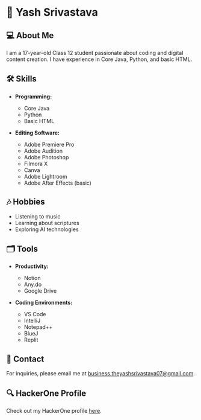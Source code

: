 # 👋 Yash Srivastava

## 💻 About Me
I am a 17-year-old Class 12 student passionate about coding and digital content creation. I have experience in Core Java, Python, and basic HTML.

## 🛠️ Skills
- **Programming:** 
  - Core Java
  - Python
  - Basic HTML
  
- **Editing Software:** 
  - Adobe Premiere Pro
  - Adobe Audition
  - Adobe Photoshop
  - Filmora X
  - Canva
  - Adobe Lightroom
  - Adobe After Effects (basic)

## 🎶 Hobbies
- Listening to music
- Learning about scriptures
- Exploring AI technologies

## 🗂️ Tools
- **Productivity:** 
  - Notion
  - Any.do
  - Google Drive
  
- **Coding Environments:** 
  - VS Code
  - IntelliJ
  - Notepad++
  - BlueJ
  - Replit

## 📧 Contact
For inquiries, please email me at [business.theyashsrivastava07@gmail.com](mailto:business.theyashsrivastava07@gmail.com).

## 🔍 HackerOne Profile
Check out my HackerOne profile [here](https://hackerone.com/yashdoeshackathon?type=user).
